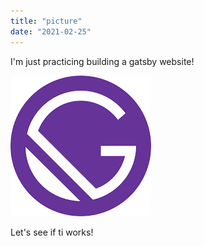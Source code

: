 ```yaml
---
title: "picture"
date: "2021-02-25"
---
```


I'm just practicing building a gatsby website!

![Gatsby](./gatsby.png)

Let's see if ti works!